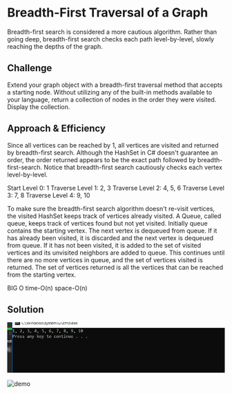 # Breadth-First Traversal of a Graph
Breadth-first search is considered a more cautious algorithm. Rather than going deep, breadth-first search checks each path level-by-level, slowly reaching the depths of the graph.

## Challenge
Extend your graph object with a breadth-first traversal method that accepts a starting node. Without utilizing any of the built-in methods available to your language, return a collection of nodes in the order they were visited. Display the collection.

## Approach & Efficiency
Since all vertices can be reached by 1, all vertices are visited and returned by breadth-first search. Although the HashSet in C# doesn't guarantee an order, the order returned appears to be the exact path followed by breadth-first-search. Notice that breadth-first search cautiously checks each vertex level-by-level.

Start Level 0: 1
Traverse Level 1: 2, 3
Traverse Level 2: 4, 5, 6
Traverse Level 3: 7, 8
Traverse Level 4: 9, 10

To make sure the breadth-first search algorithm doesn't re-visit vertices, the visited HashSet keeps track of vertices already visited. A Queue, called queue, keeps track of vertices found but not yet visited. Initially queue contains the starting vertex. The next vertex is dequeued from queue. If it has already been visited, it is discarded and the next vertex is dequeued from queue. If it has not been visited, it is added to the set of visited vertices and its unvisited neighbors are added to queue. This continues until there are no more vertices in queue, and the set of vertices visited is returned. The set of vertices returned is all the vertices that can be reached from the starting vertex.

BIG O
time-O(n)
space-O(n)

## Solution
![demo](https://github.com/Bigrig72/data_structures_and_algorithms_401/blob/master/Challenges/Breadth-First-Graph/BreadthFirst/Assets/Capture.PNG)

![demo](https://github.com/Bigrig72/data_structures_and_algorithms_401/blob/master/Challenges/Breadth-First-Graph/BreadthFirst/Assets/20190226_215226.jpg)
